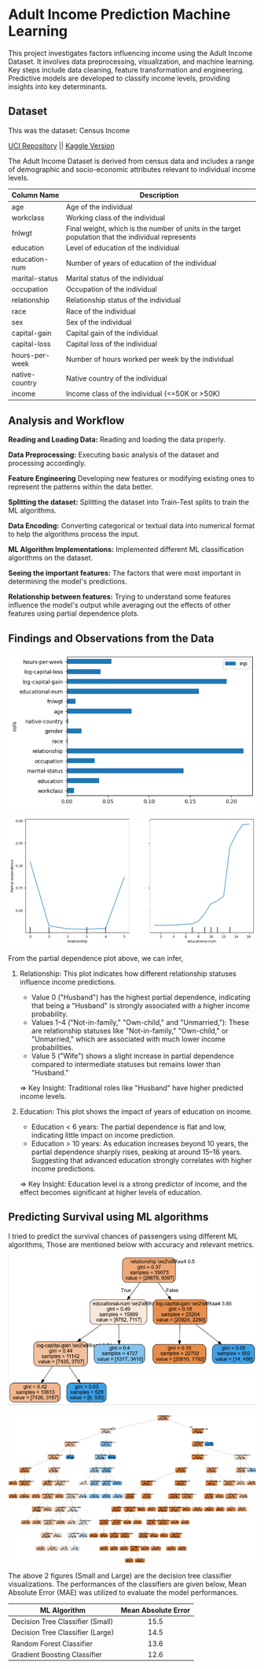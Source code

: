 # Adult Income Prediction Machine Learning

This project investigates factors influencing income using the Adult Income Dataset. It involves data preprocessing, visualization, and machine learning. Key steps include data cleaning, feature transformation and engineering. Predictive models are developed to classify income levels, providing insights into key determinants.

## Dataset

This was the dataset: Census Income

[UCI Repository](https://archive.ics.uci.edu/dataset/20/census+income) || [Kaggle Version](https://www.kaggle.com/datasets/wenruliu/adult-income-dataset/data)

The Adult Income Dataset is derived from census data and includes a range of demographic and socio-economic attributes relevant to individual income levels.

| Column Name      | Description                                                                                         |
|------------------|-----------------------------------------------------------------------------------------------------|
| age              | Age of the individual                                                                               |
| workclass        | Working class of the individual                                                                     |
| fnlwgt           | Final weight, which is the number of units in the target population that the individual represents  |
| education        | Level of education of the individual                                                                |
| education-num    | Number of years of education of the individual                                                      |
| marital-status   | Marital status of the individual                                                                    |
| occupation       | Occupation of the individual                                                                        |
| relationship     | Relationship status of the individual                                                               |
| race             | Race of the individual                                                                              |
| sex              | Sex of the individual                                                                               |
| capital-gain     | Capital gain of the individual                                                                      |
| capital-loss     | Capital loss of the individual                                                                      |
| hours-per-week   | Number of hours worked per week by the individual                                                   |
| native-country   | Native country of the individual                                                                    |
| income           | Income class of the individual (<=50K or >50K)                                                      |


## Analysis and Workflow

**Reading and Loading Data:** Reading and loading the data properly. 

**Data Preprocessing:** Executing basic analysis of the dataset and processing accordingly. 

**Feature Engineering** Developing new features or modifying existing ones to represent the patterns within the data better.  

**Splitting the dataset:** Splitting the dataset into Train-Test splits to train the ML algorithms.  

**Data Encoding:** Converting categorical or textual data into numerical format to help the algorithms process the input.

**ML Algorithm Implementations:** Implemented different ML classification algorithms on the dataset.

**Seeing the important features:** The factors that were most important in determining the model's predictions.

**Relationship between features:** Trying to understand some features influence the model's output while averaging out the effects of other features using partial dependence plots.


## Findings and Observations from the Data

![Important Features (Random Forest)](https://raw.githubusercontent.com/RezuwanHassan262/Adult-Income-Prediction-Machine-Learning/main/figures/1.png)

![Partial Dependence Plot](https://raw.githubusercontent.com/RezuwanHassan262/Adult-Income-Prediction-Machine-Learning/main/figures/2.png)

From the partial dependence plot above, we can infer,

1. Relationship: This plot indicates how different relationship statuses influence income predictions.
      * Value 0 ("Husband") has the highest partial dependence, indicating that being a "Husband" is strongly associated with a higher income probability.
      * Values 1–4 ("Not-in-family," "Own-child," and "Unmarried,"): These are relationship statuses like "Not-in-family," "Own-child," or "Unmarried," which are associated with much lower income probabilities.
      * Value 5 ("Wife") shows a slight increase in partial dependence compared to intermediate statuses but remains lower than "Husband."

     => Key Insight: Traditional roles like "Husband" have higher predicted income levels.

2. Education: This plot shows the impact of years of education on income.
      * Education < 6 years: The partial dependence is flat and low, indicating little impact on income prediction.
      * Education > 10 years: As education increases beyond 10 years, the partial dependence sharply rises, peaking at around 15–16 years. Suggesting that advanced education strongly correlates with higher income predictions.

     => Key Insight: Education level is a strong predictor of income, and the effect becomes significant at higher levels of education.



## Predicting Survival using ML algorithms

I tried to predict the survival chances of passengers using different ML algorithms, Those are mentioned below with accuracy and relevant metrics.


![Decision Tree Classifier (Small)](https://raw.githubusercontent.com/RezuwanHassan262/Adult-Income-Prediction-Machine-Learning/main/figures/3.png)

![Decision Tree Classifier (Large)](https://raw.githubusercontent.com/RezuwanHassan262/Adult-Income-Prediction-Machine-Learning/main/figures/4.PNG)

The above 2 figures (Small and Large) are the decision tree classifier visualizations. The performances of the classifiers are given below, Mean Absolute Error (MAE) was utilized to evaluate the model performances.


|          ML Algorithm             |   Mean Absolute Error   |
| --------------------------------- |:-----------------------:|
| Decision Tree Classifier (Small)  |          15.5           | 
| Decision Tree Classifier (Large)  |          14.5           | 
|    Random Forest Classifier       |          13.6           | 
|   Gradient Boosting Classifier    |          12.6           |
